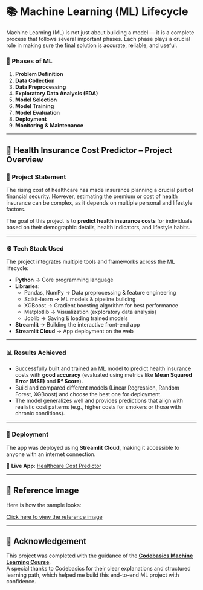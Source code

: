 # 📚 Machine Learning (ML) Lifecycle  

Machine Learning (ML) is not just about building a model — it is a complete process that follows several important phases. Each phase plays a crucial role in making sure the final solution is accurate, reliable, and useful.  

### 🔑 Phases of ML  
1. **Problem Definition**  
2. **Data Collection**  
3. **Data Preprocessing**  
4. **Exploratory Data Analysis (EDA)**  
5. **Model Selection**  
6. **Model Training**  
7. **Model Evaluation**  
8. **Deployment**  
9. **Monitoring & Maintenance**  

---

## 📝 Health Insurance Cost Predictor – Project Overview  

### 📌 Project Statement  
The rising cost of healthcare has made insurance planning a crucial part of financial security. However, estimating the premium or cost of health insurance can be complex, as it depends on multiple personal and lifestyle factors.  

The goal of this project is to **predict health insurance costs** for individuals based on their demographic details, health indicators, and lifestyle habits.  

---

### ⚙️ Tech Stack Used  
The project integrates multiple tools and frameworks across the ML lifecycle:  

- **Python** → Core programming language  
- **Libraries**:  
  - Pandas, NumPy → Data preprocessing & feature engineering  
  - Scikit-learn → ML models & pipeline building  
  - XGBoost → Gradient boosting algorithm for best performance  
  - Matplotlib → Visualization (exploratory data analysis)  
  - Joblib → Saving & loading trained models  
- **Streamlit** → Building the interactive front-end app  
- **Streamlit Cloud** → App deployment on the web  

---

### 📊 Results Achieved  
- Successfully built and trained an ML model to predict health insurance costs with **good accuracy** (evaluated using metrics like **Mean Squared Error (MSE)** and **R² Score**).  
- Build and compared different models (Linear Regression, Random Forest, XGBoost) and choose the best one for deployment.  
- The model generalizes well and provides predictions that align with realistic cost patterns (e.g., higher costs for smokers or those with chronic conditions).  

---

### 🚀 Deployment  
The app was deployed using **Streamlit Cloud**, making it accessible to anyone with an internet connection.  

🔗 **Live App**: [Healthcare Cost Predictor](https://healthcarecost-prediction.streamlit.app/)  

---

## 📸 Reference Image  
Here is how the sample looks:  

[Click here to view the reference image](reference.png)  

---

## 🙏 Acknowledgement  

This project was completed with the guidance of the **[Codebasics Machine Learning Course](https://codebasics.io/)**.  
A special thanks to Codebasics for their clear explanations and structured learning path, which helped me build this end-to-end ML project with confidence.  

